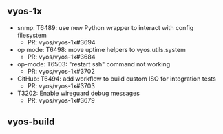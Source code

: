 ## vyos-1x
- snmp: T6489: use new Python wrapper to interact with config filesystem
   - PR: vyos/vyos-1x#3694
- op mode: T6498: move uptime helpers to vyos.utils.system
   - PR: vyos/vyos-1x#3684
- op-mode: T6503: "restart ssh" command not working
   - PR: vyos/vyos-1x#3702
- GitHub: T6494: add workflow to build custom ISO for integration tests
   - PR: vyos/vyos-1x#3703
- T3202: Enable wireguard debug messages
   - PR: vyos/vyos-1x#3679


## vyos-build

